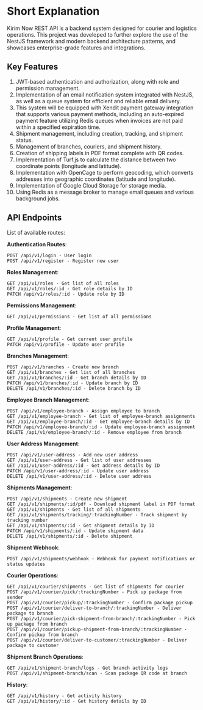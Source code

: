 # Short Explanation

Kirim Now REST API is a backend system designed for courier and logistics operations. This project was developed to further explore the use of the NestJS framework and modern backend architecture patterns, and showcases enterprise-grade features and integrations.

## Key Features

1. JWT-based authentication and authorization, along with role and permission management.
2. Implementation of an email notification system integrated with NestJS, as well as a queue system for efficient and reliable email delivery.
3. This system will be equipped with Xendit payment gateway integration that supports various payment methods, including an auto-expired payment feature utilizing Redis queues when invoices are not paid within a specified expiration time.
4. Shipment management, including creation, tracking, and shipment status.
5. Management of branches, couriers, and shipment history.
6. Creation of shipping labels in PDF format complete with QR codes.
7. Implementation of Turf.js to calculate the distance between two coordinate points (longitude and latitude).
8. Implementation with OpenCage to perform geocoding, which converts addresses into geographic coordinates (latitude and longitude).
9. Implementation of Google Cloud Storage for storage media.
10. Using Redis as a message broker to manage email queues and various background jobs.

## API Endpoints

List of available routes:

**Authentication Routes**:

```http
POST /api/v1/login - User login
POST /api/v1/register - Register new user
```

**Roles Management**:

```http
GET /api/v1/roles - Get list of all roles
GET /api/v1/roles/:id - Get role details by ID
PATCH /api/v1/roles/:id - Update role by ID
```

**Permissions Management**:

```http
GET /api/v1/permissions - Get list of all permissions
```

**Profile Management**:

```http
GET /api/v1/profile - Get current user profile
PATCH /api/v1/profile - Update user profile
```

**Branches Management**:

```http
POST /api/v1/branches - Create new branch
GET /api/v1/branches - Get list of all branches
GET /api/v1/branches/:id - Get branch details by ID
PATCH /api/v1/branches/:id - Update branch by ID
DELETE /api/v1/branches/:id - Delete branch by ID
```

**Employee Branch Management**:

```http
POST /api/v1/employee-branch - Assign employee to branch
GET /api/v1/employee-branch - Get list of employee-branch assignments
GET /api/v1/employee-branch/:id - Get employee-branch details by ID
PATCH /api/v1/employee-branch/:id - Update employee-branch assignment
DELETE /api/v1/employee-branch/:id - Remove employee from branch
```

**User Address Management**:

```http
POST /api/v1/user-address - Add new user address
GET /api/v1/user-address - Get list of user addresses
GET /api/v1/user-address/:id - Get address details by ID
PATCH /api/v1/user-address/:id - Update user address
DELETE /api/v1/user-address/:id - Delete user address
```

**Shipments Management**:

```http
POST /api/v1/shipments - Create new shipment
GET /api/v1/shipments/:id/pdf - Download shipment label in PDF format
GET /api/v1/shipments - Get list of all shipments
GET /api/v1/shipments/tracking/:trackingNumber - Track shipment by tracking number
GET /api/v1/shipments/:id - Get shipment details by ID
PATCH /api/v1/shipments/:id - Update shipment data
DELETE /api/v1/shipments/:id - Delete shipment
```

**Shipment Webhook**:

```http
POST /api/v1/shipments/webhook - Webhook for payment notifications or status updates
```

**Courier Operations**:

```http
GET /api/v1/courier/shipments - Get list of shipments for courier
POST /api/v1/courier/pick/:trackingNumber - Pick up package from sender
POST /api/v1/courier/pickup/:trackingNumber - Confirm package pickup
POST /api/v1/courier/deliver-to-branch/:trackingNumber - Deliver package to branch
POST /api/v1/courier/pick-shipment-from-branch/:trackingNumber - Pick up package from branch
POST /api/v1/courier/pickup-shipment-from-branch/:trackingNumber - Confirm pickup from branch
POST /api/v1/courier/deliver-to-customer/:trackingNumber - Deliver package to customer
```

**Shipment Branch Operations**:

```http
GET /api/v1/shipment-branch/logs - Get branch activity logs
POST /api/v1/shipment-branch/scan - Scan package QR code at branch
```

**History**:

```http
GET /api/v1/history - Get activity history
GET /api/v1/history/:id - Get history details by ID
```
